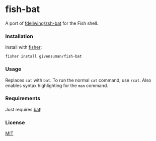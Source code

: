 # fish-bat

A port of [fdellwing/zsh-bat](https://github.com/fdellwing/zsh-bat) for the Fish shell.

### Installation

Install with [fisher](https://github.com/jorgebucaran/fisher):

```shell
fisher install givensuman/fish-bat
```

### Usage

Replaces `cat` with `bat`. To run the normal `cat` command, use `rcat`. Also enables syntax highlighting for the `man` command.

### Requirements

Just requires [bat](https://github.com/sharkdp/bat)!

### License

[MIT](../LICENSE)
